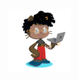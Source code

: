 <img src="images/octocat_w_laptop_IMG_4471.PNG" width="100">

<!--
**mishaberrien/mishaberrien** is a ✨ _special_ ✨ repository because its `README.md` (this file) appears on your GitHub profile.

Here are some ideas to get you started:

- 🔭 I’m currently working on ...
- 🌱 I’m currently learning ...
- 👯 I’m looking to collaborate on ...
- 🤔 I’m looking for help with ...
- 💬 Ask me about ...
- 📫 How to reach me: ...
- 😄 Pronouns: ...
- ⚡ Fun fact: ...
![misha berrien as octocat](images/octocat_w_laptop_IMG_4471.PNG)
-->
